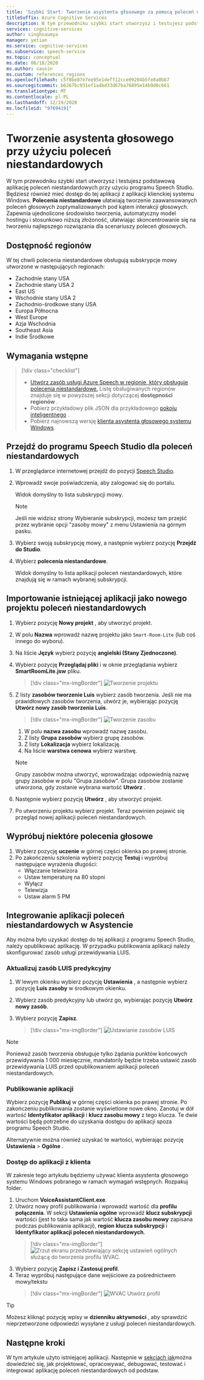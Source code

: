 ```yaml
---
title: 'Szybki Start: Tworzenie asystenta głosowego za pomocą poleceń niestandardowych'
titleSuffix: Azure Cognitive Services
description: W tym przewodniku szybki start utworzysz i testujesz podstawową aplikację poleceń niestandardowych przy użyciu programu Speech Studio.
services: cognitive-services
author: singhsaumya
manager: yetian
ms.service: cognitive-services
ms.subservice: speech-service
ms.topic: conceptual
ms.date: 06/18/2020
ms.author: sausin
ms.custom: references_regions
ms.openlocfilehash: c5f8be87e7ee95e1deff12cce09204b5fe8a0bb7
ms.sourcegitcommit: b6267bc931ef1a4bd33d67ba76895e14b9d0c661
ms.translationtype: MT
ms.contentlocale: pl-PL
ms.lasthandoff: 12/19/2020
ms.locfileid: "97694191"
---
```

# <a name="create-a-voice-assistant-using-custom-commands"></a>Tworzenie asystenta głosowego przy użyciu poleceń niestandardowych

W tym przewodniku szybki start utworzysz i testujesz podstawową aplikację poleceń niestandardowych przy użyciu programu Speech Studio. Będziesz również mieć dostęp do tej aplikacji z aplikacji klienckiej systemu Windows. **Polecenia niestandardowe** ułatwiają tworzenie zaawansowanych poleceń głosowych zoptymalizowanych pod kątem interakcji głosowych. Zapewnia ujednolicone środowisko tworzenia, automatyczny model hostingu i stosunkowo niższą złożoność, ułatwiając skoncentrowanie się na tworzeniu najlepszego rozwiązania dla scenariuszy poleceń głosowych.

## <a name="region-availability"></a>Dostępność regionów
W tej chwili polecenia niestandardowe obsługują subskrypcje mowy utworzone w następujących regionach:
* Zachodnie stany USA
* Zachodnie stany USA 2
* East US
* Wschodnie stany USA 2
* Zachodnio-środkowe stany USA
* Europa Północna
* West Europe
* Azja Wschodnia
* Southeast Asia
* Indie Środkowe

## <a name="prerequisites"></a>Wymagania wstępne

> [!div class="checklist"]
> * <a href="https://ms.portal.azure.com/#create/Microsoft.CognitiveServicesSpeechServices" target="_blank">Utwórz zasób usługi Azure Speech w regionie, który obsługuje polecenia niestandardowe.<span class="docon docon-navigate-external x-hidden-focus"></span></a> Listę obsługiwanych regionów znajduje się w powyższej sekcji dotyczącej **dostępności regionów** .
> * Pobierz przykładowy plik JSON dla przykładowego [pokoju inteligentnego](https://aka.ms/speech/cc-quickstart) .
> * Pobierz najnowszą wersję [klienta asystenta głosowego systemu Windows](https://aka.ms/speech/va-samples-wvac).

## <a name="go-to-the-speech-studio-for-custom-commands"></a>Przejdź do programu Speech Studio dla poleceń niestandardowych

1. W przeglądarce internetowej przejdź do pozycji [Speech Studio](https://speech.microsoft.com/).
1. Wprowadź swoje poświadczenia, aby zalogować się do portalu.

   Widok domyślny to lista subskrypcji mowy.
   > [!NOTE]
   > Jeśli nie widzisz strony Wybieranie subskrypcji, możesz tam przejść przez wybranie opcji "zasoby mowy" z menu Ustawienia na górnym pasku.

1. Wybierz swoją subskrypcję mowy, a następnie wybierz pozycję **Przejdź do Studio**.
1. Wybierz **polecenia niestandardowe**.

   Widok domyślny to lista aplikacji poleceń niestandardowych, które znajdują się w ramach wybranej subskrypcji.

## <a name="import-an-existing-application-as-a-new-custom-commands-project"></a>Importowanie istniejącej aplikacji jako nowego projektu poleceń niestandardowych

1. Wybierz pozycję **Nowy projekt** , aby utworzyć projekt.

1. W polu **Nazwa** wprowadź nazwę projektu jako `Smart-Room-Lite` (lub coś innego do wyboru).
1. Na liście **Język** wybierz pozycję **angielski (Stany Zjednoczone)**.
1. Wybierz pozycję **Przeglądaj pliki** i w oknie przeglądania wybierz **SmartRoomLite.jsw** pliku.

    > [!div class="mx-imgBorder"]
    > ![Tworzenie projektu](media/custom-commands/import-project.png)

1.  Z listy **zasobów tworzenie Luis** wybierz zasób tworzenia. Jeśli nie ma prawidłowych zasobów tworzenia, utwórz je, wybierając pozycję  **Utwórz nowy zasób tworzenia Luis**.

    > [!div class="mx-imgBorder"]
    > ![Tworzenie zasobu](media/custom-commands/create-new-luis-resource.png)
    
    
    1. W polu **nazwa zasobu** wprowadź nazwę zasobu.
    1. Z listy **Grupa zasobów** wybierz grupę zasobów.
    1. Z listy **Lokalizacja** wybierz lokalizację.
    1. Na liście **warstwa cenowa** wybierz warstwę.
    
    
    > [!NOTE]
    > Grupy zasobów można utworzyć, wprowadzając odpowiednią nazwę grupy zasobów w polu "Grupa zasobów". Grupa zasobów zostanie utworzona, gdy zostanie wybrana wartość **Utwórz** .


1. Następnie wybierz pozycję **Utwórz** , aby utworzyć projekt.
1. Po utworzeniu projektu wybierz projekt.
Teraz powinien pojawić się przegląd nowej aplikacji poleceń niestandardowych.

## <a name="try-out-some-voice-commands"></a>Wypróbuj niektóre polecenia głosowe
1. Wybierz pozycję **uczenie** w górnej części okienka po prawej stronie.
1. Po zakończeniu szkolenia wybierz pozycję **Testuj** i wypróbuj następujące wyrażenia długości:
    - Włączanie telewizora
    - Ustaw temperaturę na 80 stopni
    - Wyłącz
    - Telewizja
    - Ustaw alarm 5 PM

## <a name="integrate-custom-commands-application-in-an-assistant"></a>Integrowanie aplikacji poleceń niestandardowych w Asystencie
Aby można było uzyskać dostęp do tej aplikacji z programu Speech Studio, należy opublikować aplikację. W przypadku publikowania aplikacji należy skonfigurować zasób usługi przewidywania LUIS.  

### <a name="update-prediction-luis-resource"></a>Aktualizuj zasób LUIS predykcyjny


1. W lewym okienku wybierz pozycję **Ustawienia** , a następnie wybierz pozycję  **Luis zasoby** w środkowym okienku.
1. Wybierz zasób predykcyjny lub utwórz go, wybierając pozycję **Utwórz nowy zasób**.
1. Wybierz pozycję **Zapisz**.
    
    > [!div class="mx-imgBorder"]
    > ![Ustawianie zasobów LUIS](media/custom-commands/set-luis-resources.png)

> [!NOTE]
> Ponieważ zasób tworzenia obsługuje tylko żądania punktów końcowych przewidywania 1 000 miesięcznie, mandatorily będzie trzeba ustawić zasób przewidywania LUIS przed opublikowaniem aplikacji poleceń niestandardowych.

### <a name="publish-the-application"></a>Publikowanie aplikacji

Wybierz pozycję  **Publikuj** w górnej części okienka po prawej stronie. Po zakończeniu publikowania zostanie wyświetlone nowe okno. Zanotuj w dół wartość **Identyfikator aplikacji** i **klucz zasobu mowy** z tego klucza. Te dwie wartości będą potrzebne do uzyskania dostępu do aplikacji spoza programu Speech Studio.

Alternatywnie można również uzyskać te wartości, wybierając pozycję **Ustawienia**  >  **Ogólne** .

### <a name="access-application-from-client"></a>Dostęp do aplikacji z klienta

W zakresie tego artykułu będziemy używać klienta asystenta głosowego systemu Windows pobranego w ramach wymagań wstępnych. Rozpakuj folder.
1. Uruchom **VoiceAssistantClient.exe**.
1. Utwórz nowy profil publikowania i wprowadź wartość dla **profilu połączenia**. W sekcji **Ustawienia ogólne** wprowadź **klucz subskrypcji** wartości (jest to taka sama jak wartość **klucza zasobu mowy** zapisana podczas publikowania aplikacji), **region klucza subskrypcji** i **Identyfikator aplikacji poleceń niestandardowych**.
    > [!div class="mx-imgBorder"]
    > ![Zrzut ekranu przedstawiający sekcję ustawień ogólnych służącą do tworzenia profilu WVAC.](media/custom-commands/create-profile.png)
1. Wybierz pozycję **Zapisz i Zastosuj profil**.
1. Teraz wypróbuj następujące dane wejściowe za pośrednictwem mowy/tekstu
    > [!div class="mx-imgBorder"]
    > ![WVAC Utwórz profil](media/custom-commands/conversation.png)


> [!TIP]
> Możesz kliknąć pozycję wpisy w **dzienniku aktywności** , aby sprawdzić nieprzetworzone odpowiedzi wysyłane z usługi poleceń niestandardowych.

## <a name="next-steps"></a>Następne kroki

W tym artykule użyto istniejącej aplikacji. Następnie w [sekcjach jak](how-to-custom-commands-create-application-with-simple-commands.md)można dowiedzieć się, jak projektować, opracowywać, debugować, testować i integrować aplikację poleceń niestandardowych od podstaw.
